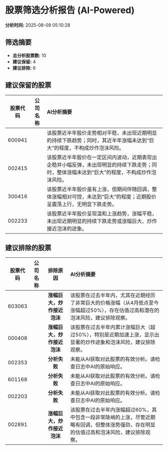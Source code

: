 # 股票筛选分析报告 (AI-Powered)

**分析时间:** 2025-08-09 05:10:28

## 筛选摘要

- **总分析股票数:** 10
- **建议保留:** 4
- **建议排除:** 6

## 建议保留的股票

| 股票代码 | 公司名称 | AI分析摘要 |
|:---:|:---:|:---|
| 600941 |  | 该股票近半年股价走势相对平稳，未出现近期明显的持续下跌趋势；同时，其近半年涨幅未达到“巨大”的程度，不构成炒作泡沫风险。 |
| 002415 |  | 该股票近半年股价在一定区间内波动，近期表现出企稳并小幅反弹，未出现明显的持续下跌走势；同时，整体涨幅未达到“巨大”的程度，不构成炒作泡沫风险。 |
| 300416 |  | 该股票近半年股价虽有上涨，但期间伴随回调，整体涨幅相对可控，未达到“巨大”的程度；近期股价呈震荡上行，无明显下跌走势。 |
| 002233 |  | 该股票近半年股价呈现温和上涨趋势，涨幅平稳，未出现近期明显的持续下跌走势或涨幅巨大、炒作接近泡沫的迹象。 |

## 建议排除的股票

| 股票代码 | 公司名称 | 排除原因 | AI分析摘要 |
|:---:|:---:|:---:|:---|
| 603063 |  | **涨幅巨大，炒作接近泡沫** | 该股票在过去半年内，尤其在近期经历了非常巨大的价格涨幅（从4月低点至今涨幅超过50%），存在估值过高和潜在的泡沫风险，建议排除观察。 |
| 000408 |  | **涨幅巨大，炒作接近泡沫** | 该股票在过去半年内累计涨幅巨大（超过50%），特别是近期加速上涨，显示出显著的炒作迹象和泡沫风险，建议排除观察。 |
| 002353 |  | **分析失败** | 未能从AI获取对此股票的有效分析。请检查日志中AI的原始响应。 |
| 601168 |  | **分析失败** | 未能从AI获取对此股票的有效分析。请检查日志中AI的原始响应。 |
| 002203 |  | **分析失败** | 未能从AI获取对此股票的有效分析。请检查日志中AI的原始响应。 |
| 002891 |  | **涨幅巨大，炒作接近泡沫** | 该股票在过去半年内涨幅超过60%，其中包含一段非常陡峭的上涨，尽管近期略有回调，但整体涨势强劲，存在明显的估值过高和泡沫风险，建议排除观察。 |
